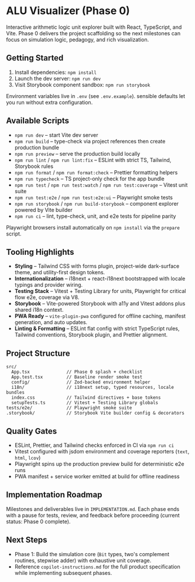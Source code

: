 # ALU Visualizer (Phase 0)

Interactive arithmetic logic unit explorer built with React, TypeScript, and Vite. Phase 0 delivers the project scaffolding so the next milestones can focus on simulation logic, pedagogy, and rich visualization.

## Getting Started

1. Install dependencies: `npm install`
2. Launch the dev server: `npm run dev`
3. Visit Storybook component sandbox: `npm run storybook`

Environment variables live in `.env` (see `.env.example`). sensible defaults let you run without extra configuration.

## Available Scripts

- `npm run dev` – start Vite dev server
- `npm run build` – type-check via project references then create production bundle
- `npm run preview` – serve the production build locally
- `npm run lint` / `npm run lint:fix` – ESLint with strict TS, Tailwind, Storybook rules
- `npm run format` / `npm run format:check` – Prettier formatting helpers
- `npm run typecheck` – TS project-only check for the app bundle
- `npm run test` / `npm run test:watch` / `npm run test:coverage` – Vitest unit suite
- `npm run test:e2e` / `npm run test:e2e:ui` – Playwright smoke tests
- `npm run storybook` / `npm run build-storybook` – component explorer powered by Vite builder
- `npm run ci` – lint, type-check, unit, and e2e tests for pipeline parity

Playwright browsers install automatically on `npm install` via the `prepare` script.

## Tooling Highlights

- **Styling** – Tailwind CSS with forms plugin, project-wide dark-surface theme, and utility-first design tokens.
- **Internationalization** – i18next + react-i18next bootstrapped with locale typings and provider wiring.
- **Testing Stack** – Vitest + Testing Library for units, Playwright for critical flow e2e, coverage via V8.
- **Storybook** – Vite-powered Storybook with a11y and Vitest addons plus shared i18n context.
- **PWA Ready** – `vite-plugin-pwa` configured for offline caching, manifest generation, and auto updates.
- **Linting & Formatting** – ESLint flat config with strict TypeScript rules, Tailwind conventions, Storybook plugin, and Prettier alignment.

## Project Structure

```text
src/
  App.tsx              // Phase 0 splash + checklist
  App.test.tsx         // Baseline render smoke test
  config/              // Zod-backed environment helper
  i18n/                // i18next setup, typed resources, locale bundles
  index.css            // Tailwind directives + base tokens
  setupTests.ts        // Vitest + Testing Library globals
tests/e2e/             // Playwright smoke suite
.storybook/            // Storybook Vite builder config & decorators
```

## Quality Gates

- ESLint, Prettier, and Tailwind checks enforced in CI via `npm run ci`
- Vitest configured with jsdom environment and coverage reporters (`text`, `html`, `lcov`)
- Playwright spins up the production preview build for deterministic e2e runs
- PWA manifest + service worker emitted at build for offline readiness

## Implementation Roadmap

Milestones and deliverables live in `IMPLEMENTATION.md`. Each phase ends with a pause for tests, review, and feedback before proceeding (current status: Phase 0 complete).

## Next Steps

- Phase 1: Build the simulation core (`Bit` types, two's complement routines, stepwise adder) with exhaustive unit coverage.
- Reference `copilot-instructions.md` for the full product specification while implementing subsequent phases.
